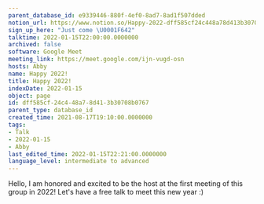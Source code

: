 ```yaml
---
parent_database_id: e9339446-880f-4ef0-8ad7-8ad1f507dded
notion_url: https://www.notion.so/Happy-2022-dff585cf24c448a78d413b30708b0767
sign_up_here: "Just come \U0001F642"
talktime: 2022-01-15T22:00:00.0000000
archived: false
software: Google Meet
meeting_link: https://meet.google.com/ijn-vugd-osn
hosts: Abby
name: Happy 2022!
title: Happy 2022!
indexDate: 2022-01-15
object: page
id: dff585cf-24c4-48a7-8d41-3b30708b0767
parent_type: database_id
created_time: 2021-08-17T19:10:00.0000000
tags:
- Talk
- 2022-01-15
- Abby
last_edited_time: 2022-01-15T22:21:00.0000000
language_level: intermediate to advanced
---
```


Hello, I am honored and excited to be the host at the first meeting of this group in 2022! Let's have a free talk to meet this new year :)






